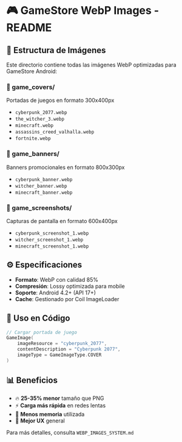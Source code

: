 # 🎮 GameStore WebP Images - README

## 📂 Estructura de Imágenes

Este directorio contiene todas las imágenes WebP optimizadas para GameStore Android:

### 📁 game_covers/
Portadas de juegos en formato 300x400px
- `cyberpunk_2077.webp`
- `the_witcher_3.webp` 
- `minecraft.webp`
- `assassins_creed_valhalla.webp`
- `fortnite.webp`

### 📁 game_banners/
Banners promocionales en formato 800x300px
- `cyberpunk_banner.webp`
- `witcher_banner.webp`
- `minecraft_banner.webp`

### 📁 game_screenshots/
Capturas de pantalla en formato 600x400px
- `cyberpunk_screenshot_1.webp`
- `witcher_screenshot_1.webp`
- `minecraft_screenshot_1.webp`

## ⚙️ Especificaciones

- **Formato**: WebP con calidad 85%
- **Compresión**: Lossy optimizada para mobile
- **Soporte**: Android 4.2+ (API 17+)
- **Cache**: Gestionado por Coil ImageLoader

## 🔧 Uso en Código

```kotlin
// Cargar portada de juego
GameImage(
    imageResource = "cyberpunk_2077",
    contentDescription = "Cyberpunk 2077",
    imageType = GameImageType.COVER
)
```

## 📊 Beneficios

- 🔥 **25-35% menor** tamaño que PNG
- ⚡ **Carga más rápida** en redes lentas  
- 📱 **Menos memoria** utilizada
- 🎯 **Mejor UX** general

Para más detalles, consulta `WEBP_IMAGES_SYSTEM.md`